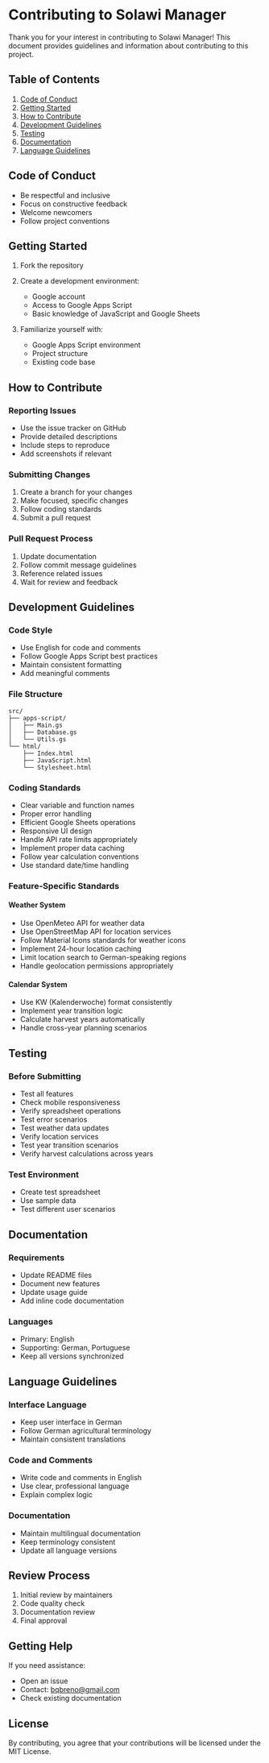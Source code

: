 # Contributing to Solawi Manager

Thank you for your interest in contributing to Solawi Manager! This document provides guidelines and information about contributing to this project.

## Table of Contents
1. [Code of Conduct](#code-of-conduct)
2. [Getting Started](#getting-started)
3. [How to Contribute](#how-to-contribute)
4. [Development Guidelines](#development-guidelines)
5. [Testing](#testing)
6. [Documentation](#documentation)
7. [Language Guidelines](#language-guidelines)

## Code of Conduct

- Be respectful and inclusive
- Focus on constructive feedback
- Welcome newcomers
- Follow project conventions

## Getting Started

1. Fork the repository
2. Create a development environment:
   - Google account
   - Access to Google Apps Script
   - Basic knowledge of JavaScript and Google Sheets

3. Familiarize yourself with:
   - Google Apps Script environment
   - Project structure
   - Existing code base

## How to Contribute

### Reporting Issues
- Use the issue tracker on GitHub
- Provide detailed descriptions
- Include steps to reproduce
- Add screenshots if relevant

### Submitting Changes
1. Create a branch for your changes
2. Make focused, specific changes
3. Follow coding standards
4. Submit a pull request

### Pull Request Process
1. Update documentation
2. Follow commit message guidelines
3. Reference related issues
4. Wait for review and feedback

## Development Guidelines

### Code Style
- Use English for code and comments
- Follow Google Apps Script best practices
- Maintain consistent formatting
- Add meaningful comments

### File Structure
```
src/
├── apps-script/
│   ├── Main.gs
│   ├── Database.gs
│   └── Utils.gs
└── html/
    ├── Index.html
    ├── JavaScript.html
    └── Stylesheet.html
```

### Coding Standards
- Clear variable and function names
- Proper error handling
- Efficient Google Sheets operations
- Responsive UI design
- Handle API rate limits appropriately
- Implement proper data caching
- Follow year calculation conventions
- Use standard date/time handling

### Feature-Specific Standards
#### Weather System
- Use OpenMeteo API for weather data
- Use OpenStreetMap API for location services
- Follow Material Icons standards for weather icons
- Implement 24-hour location caching
- Limit location search to German-speaking regions
- Handle geolocation permissions appropriately

#### Calendar System
- Use KW (Kalenderwoche) format consistently
- Implement year transition logic
- Calculate harvest years automatically
- Handle cross-year planning scenarios

## Testing

### Before Submitting
- Test all features
- Check mobile responsiveness
- Verify spreadsheet operations
- Test error scenarios
- Test weather data updates
- Verify location services
- Test year transition scenarios
- Verify harvest calculations across years

### Test Environment
- Create test spreadsheet
- Use sample data
- Test different user scenarios

## Documentation

### Requirements
- Update README files
- Document new features
- Update usage guide
- Add inline code documentation

### Languages
- Primary: English
- Supporting: German, Portuguese
- Keep all versions synchronized

## Language Guidelines

### Interface Language
- Keep user interface in German
- Follow German agricultural terminology
- Maintain consistent translations

### Code and Comments
- Write code and comments in English
- Use clear, professional language
- Explain complex logic

### Documentation
- Maintain multilingual documentation
- Keep terminology consistent
- Update all language versions

## Review Process

1. Initial review by maintainers
2. Code quality check
3. Documentation review
4. Final approval

## Getting Help

If you need assistance:
- Open an issue
- Contact: bqbreno@gmail.com
- Check existing documentation

## License

By contributing, you agree that your contributions will be licensed under the MIT License.
